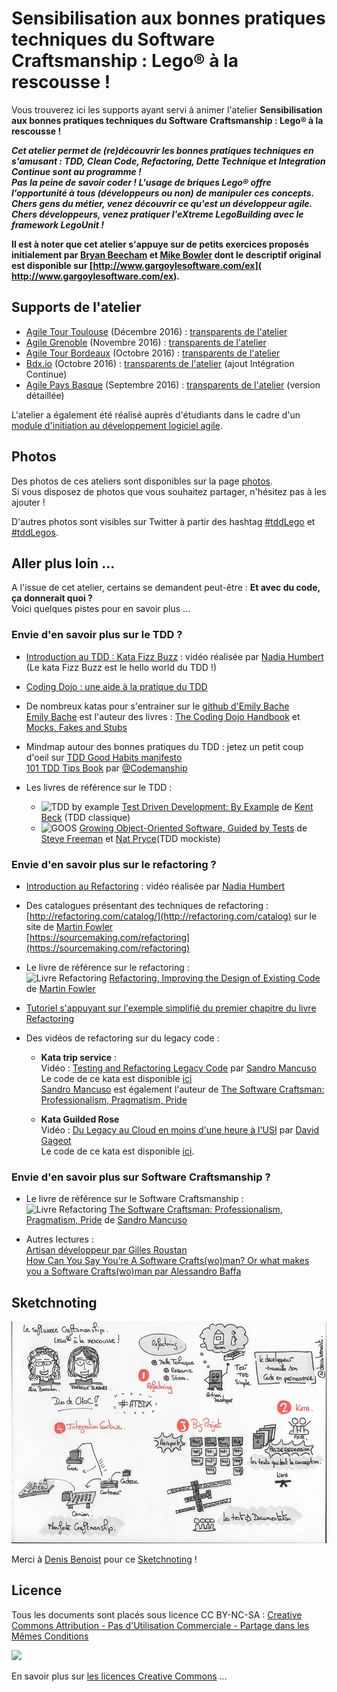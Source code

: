 # Sensibilisation aux bonnes pratiques techniques du Software Craftsmanship : Lego® à la rescousse ! 

Vous trouverez ici les supports ayant servi à animer l'atelier **Sensibilisation aux bonnes pratiques techniques du Software Craftsmanship : Lego® à la rescousse !** 

***Cet atelier permet de (re)découvrir les bonnes pratiques techniques en s'amusant : TDD, Clean Code, Refactoring, Dette Technique et Integration Continue sont au programme !  
Pas la peine de savoir coder ! L'usage de briques Lego® offre l'opportunité à tous (développeurs ou non) de manipuler ces concepts.    
Chers gens du métier, venez découvrir ce qu'est un développeur agile.  
Chers développeurs, venez pratiquer l'eXtreme LegoBuilding avec le framework LegoUnit !***

**Il est à noter que cet atelier s'appuye sur de petits exercices proposés initialement par [Bryan Beecham](https://twitter.com/BillyGarnet) et [Mike Bowler](https://twitter.com/mike_bowler) dont le descriptif original est disponible sur [http://www.gargoylesoftware.com/ex]( http://www.gargoylesoftware.com/ex).**

## Supports de l'atelier

* [Agile Tour Toulouse](http://tour.agiletoulouse.fr/) (Décembre 2016) : [transparents de l'atelier](slides/tddLego_attls_2016.pdf)
* [Agile Grenoble](http://agile-grenoble.org/) (Novembre 2016) : [transparents de l'atelier](slides/tddLego_AgileGrenoble_2016.pdf)
* [Agile Tour Bordeaux](http://atbdx.nostradamnit.com/) (Octobre 2016) : [transparents de l'atelier](slides/tddLego_atbdx_2016.pdf)
* [Bdx.io](http://www.bdx.io/) (Octobre 2016) : [transparents de l'atelier](slides/tddLego_Bdxio_2016.pdf) (ajout Intégration Continue)
* [Agile Pays Basque](http://agile-paysbasque.fr/) (Septembre 2016) : [transparents de l'atelier](slides/tddLego_AgilePB_2016.pdf) (version détaillée)

L'atelier a également été réalisé auprès d'étudiants dans le cadre d'un [module d'initiation au développement logiciel agile](https://github.com/iblasquez/enseignement-developpement-logiciel-agile).


## Photos
Des photos de ces ateliers sont disponibles sur la page [photos](photos.md).  
Si vous disposez de photos que vous souhaitez partager, n'hésitez pas à les ajouter !  

D'autres photos sont visibles sur Twitter à partir des hashtag [#tddLego](https://twitter.com/search?q=%23tddLego) et [#tddLegos](https://twitter.com/search?q=%23tddLego).

## Aller plus loin ...
A l'issue de cet atelier, certains se demandent peut-être : **Et avec du code, ça donnerait quoi ?**  
Voici quelques pistes pour en savoir plus ...

### Envie d'en savoir plus sur le TDD ?
* [Introduction au TDD : Kata Fizz Buzz](https://www.youtube.com/watch?v=RWYvBNX9wcU) : vidéo réalisée par   [Nadia Humbert ](https://twitter.com/nphumbert) (Le kata Fizz Buzz est le hello world du TDD !)

* [Coding Dojo : une aide à la pratique du TDD](http://iblasquez.github.io/presentation_TDD_CodingDojo)  

* De nombreux katas pour s'entrainer sur le [github d'Emily Bache](https://github.com/emilybache)  
  [Emily Bache](http://coding-is-like-cooking.info/)  est l'auteur des livres : [The Coding Dojo Handbook](https://leanpub.com/codingdojohandbook) et [Mocks, Fakes and Stubs](https://leanpub.com/mocks-fakes-stubs)

* Mindmap autour des bonnes pratiques du TDD : jetez un petit coup d'oeil sur [TDD Good Habits manifesto](https://github.com/neomatrix369/refactoring-developer-habits/blob/master/02-outcome-of-collation/tdd-manifesto/tdd-good-habits-manifesto.md)  
[101 TDD Tips Book](http://www.codemanship.co.uk/files/101TddTips.pdf) par [@Codemanship](https://twitter.com/codemanship) 

* Les livres de référence sur le TDD :
	* <img src="https://images-na.ssl-images-amazon.com/images/I/51kDbV%2BN65L._SX396_BO1,204,203,200_.jpg" alt="TDD by example" width="70"> [Test Driven Development: By Example](https://www.amazon.fr/Test-Driven-Development-Kent-Beck/dp/0321146530) de [Kent Beck](https://twitter.com/KentBeck) (TDD classique)
	* <img src="https://images-na.ssl-images-amazon.com/images/I/51fUKOog3VL._SX380_BO1,204,203,200_.jpg" alt="GOOS" width="70"> [Growing Object-Oriented Software, Guided by Tests](https://www.amazon.fr/Growing-Object-Oriented-Software-Guided-Tests/dp/0321503627) de [Steve Freeman](https://twitter.com/sf105) et [Nat Pryce](https://twitter.com/natpryce)(TDD mockiste)  


### Envie d'en savoir plus sur le refactoring ?
* [Introduction au Refactoring](https://www.youtube.com/watch?v=sxQAULX96P0) : vidéo réalisée par [Nadia Humbert ](https://twitter.com/nphumbert)

* Des catalogues présentant des techniques de refactoring :  
  [http://refactoring.com/catalog/](http://refactoring.com/catalog) sur le site de [Martin Fowler](https://twitter.com/martinfowler)  
  [https://sourcemaking.com/refactoring](https://sourcemaking.com/refactoring) 
 

* Le livre de référence sur le refactoring :   
	<img src="http://www.martinfowler.com/books/refactoringBook.jpg" alt="Livre Refactoring" width="70"> [Refactoring, Improving the Design of Existing Code](http://martinfowler.com/books/refactoring.html) de [Martin Fowler](https://twitter.com/martinfowler)  
	
* [Tutoriel s'appuyant sur l'exemple simplifié du premier chapitre du livre Refactoring](https://github.com/iblasquez/Refactoring_PremierExempleFowler)


* Des vidéos de refactoring sur du legacy code :
	* **Kata trip service** :  
		Vidéo : [Testing and Refactoring Legacy Code](https://www.youtube.com/watch?v=_NnElPO5BU0) par [Sandro Mancuso](https://twitter.com/sandromancuso)  
		Le code de ce kata est disponible [ici](https://github.com/sandromancuso/trip-service-kata)    
		[Sandro Mancuso](https://twitter.com/sandromancuso) est également l'auteur de [The Software Craftsman: Professionalism, Pragmatism, Pride](http://www.amazon.co.uk/books/dp/0134052501/)  

	* **Kata Guilded Rose**  
		Vidéo : [Du Legacy au Cloud en moins d'une heure à l'USI](https://www.youtube.com/watch?v=q11gydDAMSo) par [David Gageot](https://twitter.com/dgageot)  
		Le code de ce kata est disponible [ici](https://github.com/emilybache/GildedRose-Refactoring-Kata).  
	
### Envie d'en savoir plus sur Software Craftsmanship ?

* Le livre de référence sur le Software Craftsmanship :   
	<img src="https://images-eu.ssl-images-amazon.com/images/I/51gqht7qN8L.jpg" alt="Livre Refactoring" width="70"> [The Software Craftsman: Professionalism, Pragmatism, Pride](https://www.amazon.fr/Software-Craftsman-Professionalism-Pragmatism-Pride-ebook/dp/B00QXAGIDO) de [Sandro Mancuso](https://twitter.com/sandromancuso)
	

* Autres lectures :  
	[Artisan développeur par Gilles Roustan](http://gb-prod.fr/2016/06/12/artisan-developpeur.html)  
 	[How Can You Say You’re A Software Crafts(wo)man? Or what makes you a Software Crafts(wo)man par Alessandro Baffa](https://medium.com/alebaffa-blog/how-can-you-say-youre-a-software-crafts-wo-man-48ebc055ba9d)

## Sketchnoting 
![Sketchnoting Agile Tour Bordeaux](photos/atbdx/2016-atbdx-1.jpg)  

Merci à [Denis Benoist](https://twitter.com/DenisBenoist) pour ce [Sketchnoting](https://twitter.com/DenisBenoist/status/793005892107112449) !


## Licence
Tous les documents sont placés sous licence CC BY-NC-SA :  [Creative Commons
Attribution - Pas d'Utilisation Commerciale - Partage dans les Mêmes Conditions](https://creativecommons.org/licenses/by-nc-sa/4.0/)

<img src="https://licensebuttons.net/l/by-nc-sa/3.0/88x31.png" width="100">

En savoir plus sur [les licences Creative Commons](https://creativecommons.org/licenses/?lang=fr-FR) ...
